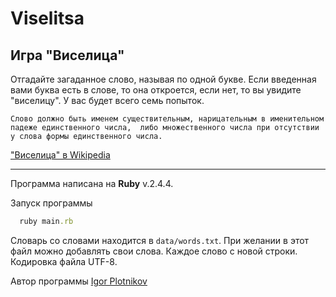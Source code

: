 # Viselitsa
## Игра "Виселица"

Отгадайте загаданное слово, называя по одной букве. 
Если введенная вами буква есть в слове, то она откроется, если нет, то вы увидите "виселицу".
У вас будет всего семь попыток.

`Слово должно быть именем существительным, нарицательным в именительном падеже единственного числа, 
либо множественного числа при отсутствии у слова формы единственного числа.`

["Виселица" в Wikipedia](https://ru.wikipedia.org/wiki/%D0%92%D0%B8%D1%81%D0%B5%D0%BB%D0%B8%D1%86%D0%B0_(%D0%B8%D0%B3%D1%80%D0%B0))

***
Программа написана на **Ruby** v.2.4.4.

Запуск программы
``` ruby
  ruby main.rb
```
Словарь со словами находится в `data/words.txt`. При желании в этот файл можно добавлять свои слова. Каждое слово с новой строки.
Кодировка файла UTF-8.

Автор программы [Igor Plotnikov](mailto:ig.plotnikov@gmail.com)
